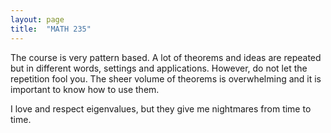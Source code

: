 ```yaml
---
layout: page
title:  "MATH 235"
---
```


The course is very pattern based. A lot of theorems and ideas are repeated but in different words, settings and applications. However, do not let the repetition fool you. The sheer volume of theorems is overwhelming and it is important to know how to use them.


I love and respect eigenvalues, but they give me nightmares from time to time. 

